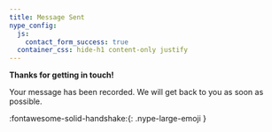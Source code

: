 ```yaml
---
title: Message Sent
nype_config:
  js:
    contact_form_success: true
  container_css: hide-h1 content-only justify
---
```

**Thanks for getting in touch!**

Your message has been recorded. We will get back to you as soon as possible.

:fontawesome-solid-handshake:{: .nype-large-emoji }
